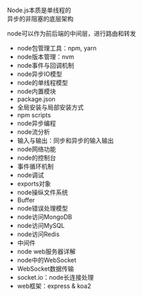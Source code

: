 Node.js本质是单线程的  
异步的非阻塞的底层架构

node可以作为前后端的中间层，进行路由和转发  

- node包管理工具：npm, yarn  
- node版本管理：nvm
- node事件与回调机制
- node异步IO模型
- node的单线程模型
- node内置模块
- package.json
- 全局安装与局部安装方式
- npm scripts
- node异步编程
- node流分析
- 输入与输出：同步和异步的输入输出
- node网络功能
- node的控制台
- 事件循环机制
- node调试
- exports对象
- node操纵文件系统
- Buffer
- node错误处理模型
- node访问MongoDB
- node访问MySQL
- node访问Redis
- 中间件
- node web服务器详解
- node中的WebSocket
- WebSocket数据传输
- socket.io：node长连接处理
- web框架：express & koa2